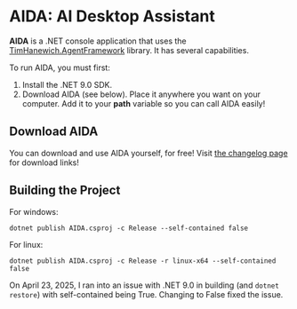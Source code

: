 # AIDA: AI Desktop Assistant
**AIDA** is a .NET console application that uses the [TimHanewich.AgentFramework](https://github.com/TimHanewich/TimHanewich.AgentFramework) library. It has several capabilities.

To run AIDA, you must first:
1. Install the .NET 9.0 SDK.
2. Download AIDA (see below). Place it anywhere you want on your computer. Add it to your **path** variable so you can call AIDA easily!

## Download AIDA
You can download and use AIDA yourself, for free! Visit [the changelog page](./changelog.md) for download links!

## Building the Project
For windows:
```
dotnet publish AIDA.csproj -c Release --self-contained false
```

For linux:
```
dotnet publish AIDA.csproj -c Release -r linux-x64 --self-contained false
```

On April 23, 2025, I ran into an issue with .NET 9.0 in building (and `dotnet restore`) with self-contained being True. Changing to False fixed the issue.